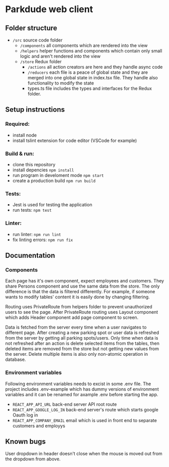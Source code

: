 # Parkdude web client

## Folder structure

- `/src` source code folder
  - `/components` all components which are rendered into the view
  - `/helpers` helper functions and components which contain only small logic and aren't rendered into the view
  - `/store` Redux folder
    - `/actions` all action creators are here and they handle async code
    - `/reducers` each file is a peace of global state and they are merged into one global state in index.tsx file. They handle also functionality to modify the state
    - types.ts file includes the types and interfaces for the Redux folder.
  

## Setup instructions

### Required:
- install node
- install tslint extension for code editor (VSCode for example)

### Build & run:
  - clone this repository
  - install depencies ```npm install```
  - run program in develoment mode  ```npm start```
  - create a production build  ```npm run build```
  
  ### Tests:
- Jest is used for testing the application
- run tests: ```npm test```

### Linter:
- run linter: ```npm run lint```
- fix linting errors: ```npm run fix```

## Documentation

### Components

Each page has it's own component, expect employees and customers. They share Persons component and use the same data from the store. The only difference  is that the data is filtered differently. For example, if someone wants to modify tables' content it is easily  done by changing filtering.

Routing uses PrivateRoute from helpers folder to prevent unauthorized users to see the page. After PrivateRoute routing uses Layout component which adds Header component add page component to screen. 

Data is fetched from the server every time when a user navigates to different page. After creating  a new parking spot or user data is refreshed from the server by getting all parking spots/users. Only time when data is not refreshed after an action is delete selected items from the tables, then deleted items are removed from the store but not getting new values from the server. Delete multiple  items is also only non-atomic operation in database.

### Environment variables

Following environment variables needs to excist in some .env file. The project includes .env-example which has dummy versions of environment variables and it can be renamed for axample .env before starting the app.
- ```REACT_APP_API_URL``` back-end server API root route 
- ```REACT_APP_GOOGLE_LOG_IN``` back-end server's route which starts google Oauth log in
- ```REACT_APP_COMPANY_EMAIL``` email which is used in front end to separate customers and employys

## Known bugs

User dropdown in header doesn't close when the mouse is moved out from the dropdown from above.